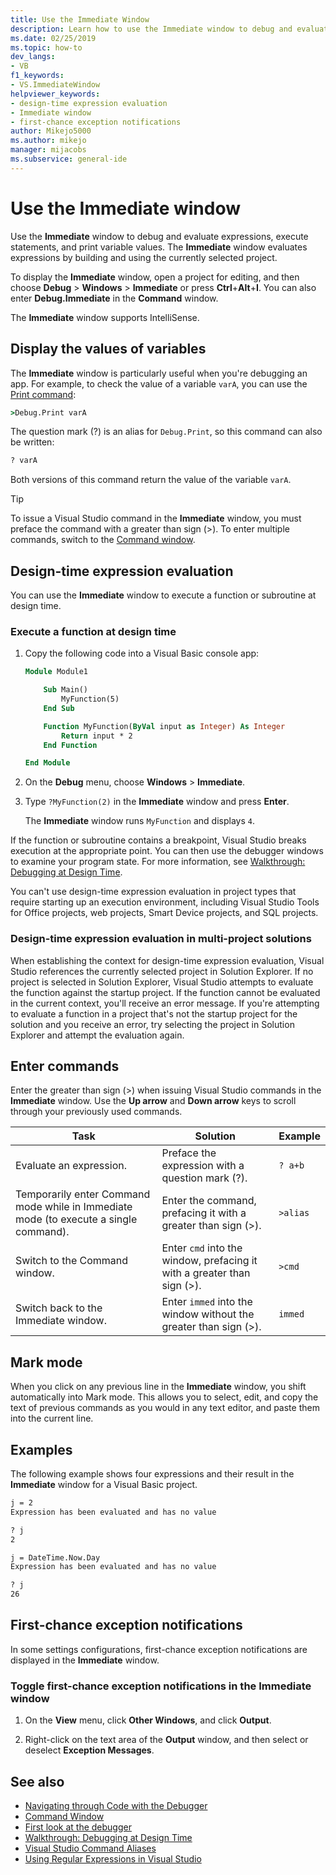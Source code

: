 ```yaml
---
title: Use the Immediate Window
description: Learn how to use the Immediate window to debug and evaluate expressions, execute statements, and print variable values.
ms.date: 02/25/2019
ms.topic: how-to
dev_langs:
- VB
f1_keywords:
- VS.ImmediateWindow
helpviewer_keywords:
- design-time expression evaluation
- Immediate window
- first-chance exception notifications
author: Mikejo5000
ms.author: mikejo
manager: mijacobs
ms.subservice: general-ide
---
```

# Use the Immediate window

Use the **Immediate** window to debug and evaluate expressions, execute statements, and print variable values. The **Immediate** window evaluates expressions by building and using the currently selected project.

To display the **Immediate** window, open a project for editing, and then choose **Debug** > **Windows** > **Immediate** or press **Ctrl**+**Alt**+**I**. You can also enter **Debug.Immediate** in the **Command** window.

The **Immediate** window supports IntelliSense.

## Display the values of variables

The **Immediate** window is particularly useful when you're debugging an app. For example, to check the value of a variable `varA`, you can use the [Print command](../ide/reference/print-command.md):

```cmd
>Debug.Print varA
```

The question mark (?) is an alias for `Debug.Print`, so this command can also be written:

```cmd
? varA
```

Both versions of this command return the value of the variable `varA`.

> [!TIP]
> To issue a Visual Studio command in the **Immediate** window, you must preface the command with a greater than sign (>). To enter multiple commands, switch to the [Command window](command-window.md).

## Design-time expression evaluation

You can use the **Immediate** window to execute a function or subroutine at design time.

### Execute a function at design time

1. Copy the following code into a Visual Basic console app:

   ```vb
   Module Module1

       Sub Main()
           MyFunction(5)
       End Sub

       Function MyFunction(ByVal input as Integer) As Integer
           Return input * 2
       End Function

   End Module
   ```

2. On the **Debug** menu, choose **Windows** > **Immediate**.

3. Type `?MyFunction(2)` in the **Immediate** window and press **Enter**.

    The **Immediate** window runs `MyFunction` and displays `4`.

If the function or subroutine contains a breakpoint, Visual Studio breaks execution at the appropriate point. You can then use the debugger windows to examine your program state. For more information, see [Walkthrough: Debugging at Design Time](../debugger/walkthrough-debugging-at-design-time.md).

You can't use design-time expression evaluation in project types that require starting up an execution environment, including Visual Studio Tools for Office projects, web projects, Smart Device projects, and SQL projects.

### Design-time expression evaluation in multi-project solutions

When establishing the context for design-time expression evaluation, Visual Studio references the currently selected project in Solution Explorer. If no project is selected in Solution Explorer, Visual Studio attempts to evaluate the function against the startup project. If the function cannot be evaluated in the current context, you'll receive an error message. If you're attempting to evaluate a function in a project that's not the startup project for the solution and you receive an error, try selecting the project in Solution Explorer and attempt the evaluation again.

## Enter commands

Enter the greater than sign (>) when issuing Visual Studio commands in the **Immediate** window. Use the **Up arrow** and **Down arrow** keys to scroll through your previously used commands.

|Task|Solution|Example|
|----------|--------------|-------------|
|Evaluate an expression.|Preface the expression with a question mark (?).|`? a+b`|
|Temporarily enter Command mode while in Immediate mode (to execute a single command).|Enter the command, prefacing it with a greater than sign (>).|`>alias`|
|Switch to the Command window.|Enter `cmd` into the window, prefacing it with a greater than sign (>).|`>cmd`|
|Switch back to the Immediate window.|Enter `immed` into the window without the greater than sign (>).|`immed`|

## Mark mode

When you click on any previous line in the **Immediate** window, you shift automatically into Mark mode. This allows you to select, edit, and copy the text of previous commands as you would in any text editor, and paste them into the current line.

## Examples

The following example shows four expressions and their result in the **Immediate** window for a Visual Basic project.

```cmd
j = 2
Expression has been evaluated and has no value

? j
2

j = DateTime.Now.Day
Expression has been evaluated and has no value

? j
26
```

## First-chance exception notifications

In some settings configurations, first-chance exception notifications are displayed in the **Immediate** window.

### Toggle first-chance exception notifications in the Immediate window

1. On the **View** menu, click **Other Windows**, and click **Output**.

2. Right-click on the text area of the **Output** window, and then select or deselect **Exception Messages**.

## See also

- [Navigating through Code with the Debugger](../debugger/navigating-through-code-with-the-debugger.md)
- [Command Window](../ide/reference/command-window.md)
- [First look at the debugger](../debugger/debugger-feature-tour.md)
- [Walkthrough: Debugging at Design Time](../debugger/walkthrough-debugging-at-design-time.md)
- [Visual Studio Command Aliases](../ide/reference/visual-studio-command-aliases.md)
- [Using Regular Expressions in Visual Studio](../ide/using-regular-expressions-in-visual-studio.md)
